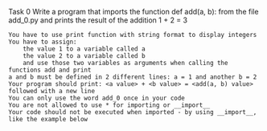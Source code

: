 Task 0
Write a program that imports the function def add(a, b): from the file add_0.py and prints the result of the addition 1 + 2 = 3

    You have to use print function with string format to display integers
    You have to assign:
        the value 1 to a variable called a
        the value 2 to a variable called b
        and use those two variables as arguments when calling the functions add and print
    a and b must be defined in 2 different lines: a = 1 and another b = 2
    Your program should print: <a value> + <b value> = <add(a, b) value> followed with a new line
    You can only use the word add_0 once in your code
    You are not allowed to use * for importing or __import__
    Your code should not be executed when imported - by using __import__, like the example below

